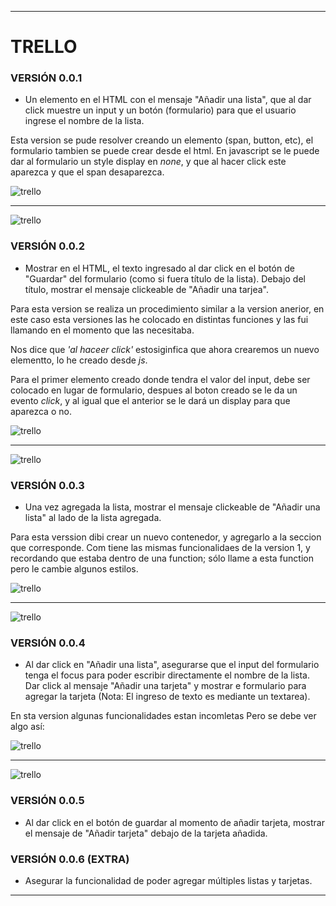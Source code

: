 ***

# TRELLO
### VERSIÓN 0.0.1

+ Un elemento en el HTML con el mensaje "Añadir una lista", que al dar click muestre un input y un botón (formulario) para que el usuario ingrese el nombre de la lista.

Esta version se pude resolver creando un elemento (span, button, etc), el formulario tambien se puede crear desde el html.
En javascript se le puede dar al  formulario un style display en *none*, y que al hacer click este aparezca y que el span desaparezca.

![trello](http://i63.tinypic.com/2ijjmf4.png)


*** 

![trello](http://i65.tinypic.com/iqh1eo.png)

### VERSIÓN 0.0.2

+ Mostrar en el HTML, el texto ingresado al dar click en el botón de "Guardar" del formulario (como si fuera título de la lista).
Debajo del título, mostrar el mensaje clickeable de "Añadir una tarjea".

Para esta version se realiza un procedimiento similar a la version anerior, en este caso esta versiones las he colocado en distintas funciones y las fui llamando en el momento que las necesitaba.

Nos dice que *'al haceer click'* estosiginfica que ahora crearemos un nuevo elementto, lo he creado desde *js*.

Para el primer elemento creado donde tendra el valor del input, debe ser colocado en lugar de formulario, despues al boton creado se le da un evento *click*, y al igual que el anterior se le dará un display para que aparezca o no.

![trello](http://i63.tinypic.com/sw8nb7.png)
***

![trello](http://i67.tinypic.com/iz8heo.png)


### VERSIÓN 0.0.3

+ Una vez agregada la lista, mostrar el mensaje clickeable de "Añadir una lista" al lado de la lista agregada.

Para esta verssion dibi crear un nuevo contenedor, y agregarlo a la seccion que corresponde.
Com tiene las mismas funcionalidaes de la version 1, y recordando que estaba dentro de una function; sólo llame a esta function pero le cambie algunos estilos.

![trello](http://i63.tinypic.com/sw8nb7.png)

***

![trello](http://i66.tinypic.com/29f33o0.png)

### VERSIÓN 0.0.4

+ Al dar click en "Añadir una lista", asegurarse que el input del formulario tenga el focus para poder escribir directamente el nombre de la lista.
Dar click al mensaje "Añadir una tarjeta" y mostrar e formulario para agregar la tarjeta (Nota: El ingreso de texto es mediante un textarea).

En sta version algunas funcionalidades estan incomletas
Pero se debe ver algo así:

![trello](http://i68.tinypic.com/2whqwbt.png)

***

![trello](http://i68.tinypic.com/30njgqp.png)


### VERSIÓN 0.0.5

+ Al dar click en el botón de guardar al momento de añadir tarjeta, mostrar el mensaje de "Añadir tarjeta" debajo de la tarjeta añadida.


### VERSIÓN 0.0.6 (EXTRA)

+ Asegurar la funcionalidad de poder agregar múltiples listas y tarjetas.

***